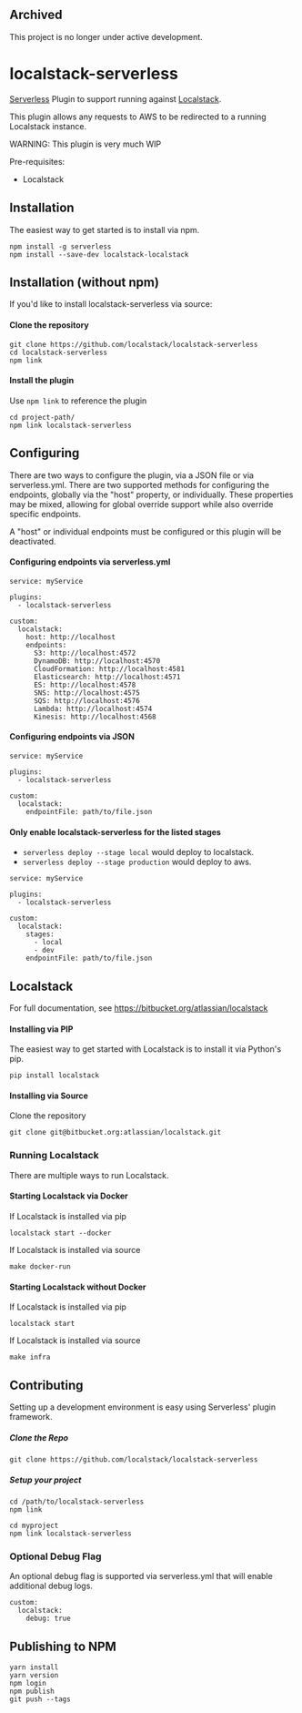 ## Archived
This project is no longer under active development.

# localstack-serverless

[Serverless](https://serverless.com/) Plugin to support running against [Localstack](https://github.com/localstack/localstack).

This plugin allows any requests to AWS to be redirected to a running Localstack instance.

WARNING: This plugin is very much WIP

Pre-requisites:
* Localstack

## Installation

The easiest way to get started is to install via npm.

    npm install -g serverless
    npm install --save-dev localstack-localstack

## Installation (without npm)

If you'd like to install localstack-serverless via source:

#### Clone the repository

```
git clone https://github.com/localstack/localstack-serverless
cd localstack-serverless
npm link      
```

#### Install the plugin

Use `npm link` to reference the plugin

```
cd project-path/
npm link localstack-serverless
```

## Configuring

There are two ways to configure the plugin, via a JSON file or via serverless.yml. There are two supported methods for
configuring the endpoints, globally via the "host" property, or individually. These properties may be mixed, allowing for
global override support while also override specific endpoints.

A "host" or individual endpoints must be configured or this plugin will be deactivated.

#### Configuring endpoints via serverless.yml

```
service: myService

plugins:
  - localstack-serverless

custom:
  localstack:
    host: http://localhost
    endpoints:
      S3: http://localhost:4572
      DynamoDB: http://localhost:4570
      CloudFormation: http://localhost:4581
      Elasticsearch: http://localhost:4571
      ES: http://localhost:4578
      SNS: http://localhost:4575
      SQS: http://localhost:4576
      Lambda: http://localhost:4574
      Kinesis: http://localhost:4568
```

#### Configuring endpoints via JSON

```
service: myService

plugins:
  - localstack-serverless

custom:
  localstack:
    endpointFile: path/to/file.json
```

#### Only enable localstack-serverless for the listed stages
* ```serverless deploy --stage local``` would deploy to localstack.
* ```serverless deploy --stage production``` would deploy to aws.

```
service: myService

plugins:
  - localstack-serverless

custom:
  localstack:
    stages:
      - local
      - dev
    endpointFile: path/to/file.json
```

## Localstack

For full documentation, see https://bitbucket.org/atlassian/localstack

#### Installing via PIP

The easiest way to get started with Localstack is to install it via Python's pip.

```
pip install localstack
```

#### Installing via Source

Clone the repository
```
git clone git@bitbucket.org:atlassian/localstack.git
```

### Running Localstack

There are multiple ways to run Localstack.

#### Starting Localstack via Docker

If Localstack is installed via pip

```
localstack start --docker
```

If Localstack is installed via source

```
make docker-run
```

#### Starting Localstack without Docker

If Localstack is installed via pip

```
localstack start
```

If Localstack is installed via source

```
make infra
```

## Contributing

Setting up a development environment is easy using Serverless' plugin framework.

##### Clone the Repo

```
git clone https://github.com/localstack/localstack-serverless
```

##### Setup your project

```
cd /path/to/localstack-serverless
npm link

cd myproject
npm link localstack-serverless
```

### Optional Debug Flag

An optional debug flag is supported via serverless.yml that will enable additional debug logs.

```
custom:
  localstack:
    debug: true
```

## Publishing to NPM

```
yarn install
yarn version
npm login
npm publish
git push --tags
```
